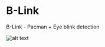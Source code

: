 # B-Link
B-Link - Pacman + Eye blink detection

![alt text](https://cdn.drawception.com/images/panels/2015/8-26/pdHsba5FBP-6.png)
